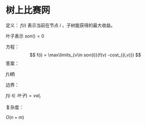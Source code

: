 # 树上比赛网

定义： $f(i)$ 表示当前在节点 $i$ ，子树能获得的最大收益。

叶子表示 $son() = 0$

方程：
$$
f(i) = \max\limits_{v\in son(i)}(f(v) -cost_{(i,v)})
$$
答案：

$f(根)$

边界：

$f(i\in 叶子)=val_i$

复杂度：

$O(n+m)$

